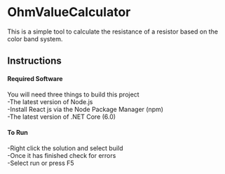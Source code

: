# OhmValueCalculator
This is a simple tool to calculate the resistance of a resistor based on the color band system.

## Instructions

#### Required Software

You will need three things to build this project\
  -The latest version of Node.js\
  -Install React js via the Node Package Manager (npm)\
  -The latest version of .NET Core (6.0)
  
#### To Run

  -Right click the solution and select build\
  -Once it has finished check for errors\
  -Select run or press F5
